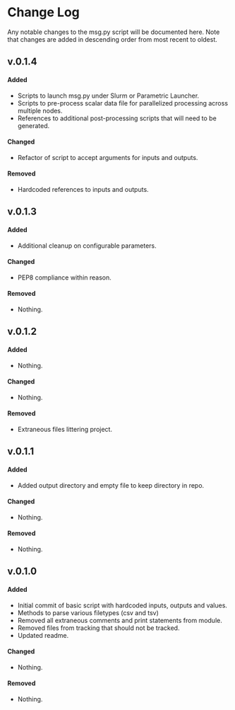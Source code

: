 # Change Log

Any notable changes to the msg.py script will be documented here.
Note that changes are added in descending order from most recent to oldest.

## v.0.1.4

#### Added
- Scripts to launch msg.py under Slurm or Parametric Launcher.
- Scripts to pre-process scalar data file for parallelized processing across multiple nodes.
- References to additional post-processing scripts that will need to be generated. 

#### Changed
- Refactor of script to accept arguments for inputs and outputs. 

#### Removed
- Hardcoded references to inputs and outputs. 

## v.0.1.3

#### Added
- Additional cleanup on configurable parameters.

#### Changed
- PEP8 compliance within reason.

#### Removed
- Nothing.

## v.0.1.2

#### Added
- Nothing.

#### Changed
- Nothing.

#### Removed
- Extraneous files littering project.

## v.0.1.1

#### Added
- Added output directory and empty file to keep directory in repo.

#### Changed
- Nothing.

#### Removed
- Nothing.

## v.0.1.0

#### Added
- Initial commit of basic script with hardcoded inputs, outputs and values.
- Methods to parse various filetypes (csv and tsv)
- Removed all extraneous comments and print statements from module.
- Removed files from tracking that should not be tracked.
- Updated readme.

#### Changed
- Nothing.

#### Removed
- Nothing.



